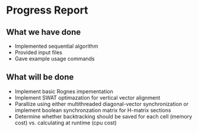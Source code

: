 # Progress Report

## What we have done
- Implemented sequential algorithm
- Provided input files
- Gave example usage commands

## What will be done
- Implement basic Rognes impementation
- Implement SWAT optimazation for vertical vector alignment
- Parallize using either multithreaded diagonal-vector synchronization or implement boolean synchronzation matrix for H-matrix sections
- Determine whether backtracking should be saved for each cell (memory cost) vs. calculating at runtime (cpu cost)

